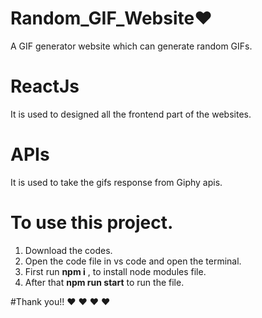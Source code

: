 # Random_GIF_Website❤️
 A GIF generator website which can generate random GIFs.

# ReactJs
It is used to designed all the frontend part of the websites.

# APIs
It is used to take the gifs response from Giphy apis.

# To use this project.
1) Download the codes.
2) Open the code file in vs code and open the terminal.
3) First run **npm i** , to install node modules file.
4) After that **npm run start** to run the file.


#Thank you!!
❤️ ❤️ ❤️ ❤️ 
